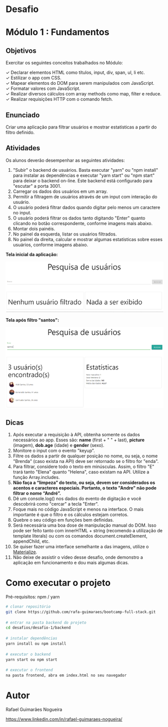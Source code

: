 # Desafio

# Módulo 1 : Fundamentos

## Objetivos

Exercitar os seguintes conceitos trabalhados no Módulo:

  ✓ Declarar elementos HTML como títulos, input, div, span, ul, li etc.  
  ✓ Estilizar o app com CSS.  
  ✓ Mapear elementos do DOM para serem manipulados com JavaScript.  
  ✓ Formatar valores com JavaScript.  
  ✓ Realizar diversos cálculos com array methods como map, filter e reduce.  
  ✓ Realizar requisições HTTP com o comando fetch.  

## Enunciado

Criar uma aplicação para filtrar usuários e mostrar estatísticas a partir do filtro definido.

## Atividades

Os alunos deverão desempenhar as seguintes atividades:
1. "Subir" o backend de usuários. Basta executar "yarn" ou "npm install" para instalar as dependências e executar "yarn start" ou "npm start" para deixar o backend on-line. Este backend está configurado para "escutar" a porta 3001.
2. Carregar os dados dos usuários em um array.
3. Permitir a filtragem de usuários através de um input com interação do usuário.
4. O usuário poderá filtrar dados quando digitar pelo menos um caractere no input.
5. O usuário poderá filtrar os dados tanto digitando "Enter" quanto clicando no botão
correspondente, conforme imagens mais abaixo.
6. Montar dois painéis.
7. No painel da esquerda, listar os usuários filtrados.
8. No painel da direita, calcular e mostrar algumas estatísticas sobre esses usuários,
conforme imagens abaixo.

**Tela inicial da aplicação:**

<img src="../images/desafio1-1.png" alt="Tela inicial">

**Tela após filtro "santos":**

<img src="../images/desafio1-2.png" alt="Tela após filtro">

## Dicas

1. Após executar a requisição à API, obtenha somente os dados necessários ao app.
Esses são: **name** (first + " " + last), **picture** (imagem), **dob.age** (idade) e **gender**
(sexo).
2. Monitore o input com o evento "keyup".
3. Filtre os dados a partir de qualquer posição no nome, ou seja, o nome "Brenda" (caso
exista na API) deve ser retornado se o filtro for "enda".
4. Para filtrar, considere todo o texto em minúsculas. Assim, o filtro "E" trará tanto
"Elena" quanto "Helena", caso existam na API. Utilize a função Array.includes.
5. **Não faça a “limpeza” do texto, ou seja, devem ser considerados os acentos e
caracteres especiais. Portanto, o texto "Andre" não pode filtrar o nome
“André”.**
6. Dê um console.log() nos dados do evento de digitação e você descobrirá como
"cercar" a tecla "Enter".
7. Foque mais no código JavaScript e menos na interface. O mais importante é que o
filtro e os cálculos estejam corretos.
8. Quebre o seu código em funções bem definidas.
9. Será necessária uma boa dose de manipulação manual do DOM. Isso pode ser feito
tanto com innerHTML + string (recomendo a utilização de template literals) ou com
os comandos document.createElement, appendChild, etc.
10. Se quiser fazer uma interface semelhante a das imagens, utilize o [Materialize](https://materializecss.com).
11. Não deixe de assistir o vídeo desse desafio, onde demonstro a aplicação em
funcionamento e dou mais algumas dicas.

# Como executar o projeto
Pré-requisitos: npm / yarn

```bash
# clonar repositório
git clone https://github.com/rafa-guimaraes/bootcamp-full-stack.git

# entrar na pasta backend do projeto
cd desafios/desafio-1/backend

# instalar dependências
yarn install ou npm install

# executar o backend
yarn start ou npm start

# executar o frontend
na pasta frontend, abra em index.html no seu navegador
```
# Autor
Rafael Guimarães Nogueira

https://www.linkedin.com/in/rafael-guimaraes-nogueira/
